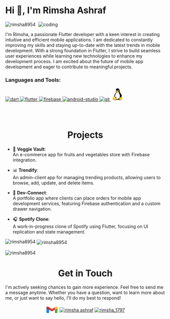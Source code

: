 <h1 align="left">Hi 👋, I'm Rimsha Ashraf</h1>
<img align="right" alt="coding" width="400" src="https://github.com/Rimsha8954/Image_data/blob/main/Rim.jpeg">

<p align="left"> <img src="https://komarev.com/ghpvc/?username=rimsha8954&label=Profile%20views&color=0e75b6&style=flat" alt="rimsha8954" /> </p>

I'm Rimsha, a passionate Flutter developer with a keen interest in creating intuitive and efficient mobile applications. I am dedicated to constantly improving my skills and staying up-to-date with the latest trends in mobile development. With a strong foundation in Flutter, I strive to build seamless user experiences while learning new technologies to enhance my development process. I am excited about the future of mobile app development and eager to contribute to meaningful projects.

<h3 align="left">Languages and Tools:</h3>
<p align="left"> 
<a href="https://dart.dev" target="_blank" rel="noreferrer"> <img src="https://www.vectorlogo.zone/logos/dartlang/dartlang-icon.svg" alt="dart" width="40" height="40"/> </a> 
<a href="https://flutter.dev" target="_blank" rel="noreferrer"> <img src="https://www.vectorlogo.zone/logos/flutterio/flutterio-icon.svg" alt="flutter" width="40" height="40"/> </a>
<a href="https://firebase.google.com/" target="_blank" rel="noreferrer"> <img src="https://www.vectorlogo.zone/logos/firebase/firebase-icon.svg" alt="firebase" width="40" height="40"/> </a>
<a href="https://developer.android.com/studio" target="_blank" rel="noreferrer"> <img src="https://uxwing.com/wp-content/themes/uxwing/download/brands-and-social-media/android-studio-icon.png" alt="android-studio" width="40" height="40"/> </a>
<a href="https://git-scm.com/" target="_blank" rel="noreferrer"> <img src="https://www.vectorlogo.zone/logos/git-scm/git-scm-icon.svg" alt="git" width="40" height="40"/> </a> 
<a href="https://www.linux.org/" target="_blank" rel="noreferrer"> <img src="https://raw.githubusercontent.com/devicons/devicon/master/icons/linux/linux-original.svg" alt="linux" width="40" height="40"/> </a> 
</p><br><br>


<h1 align="center">Projects</h1>

- 🚀 **Veggie Vault**:  
  An e-commerce app for fruits and vegetables store with Firebase integration.  

- 📊 **Trendify**:  
  An admin-client app for managing trending products, allowing users to browse, add, update, and delete items.  

- 💼 **Dev-Connect**:  
  A portfolio app where clients can place orders for mobile app development services, featuring Firebase authentication and a custom drawer navigation.  

- 🎧 **Spotify Clone**:  
  A work-in-progress clone of Spotify using Flutter, focusing on UI replication and state management.

<p><img align="left" src="https://github-readme-stats.vercel.app/api/top-langs?username=rimsha8954&show_icons=true&locale=en&layout=compact" alt="rimsha8954" /></p>

<p>&nbsp;<img align="center" src="https://github-readme-stats.vercel.app/api?username=rimsha8954&show_icons=true&locale=en" alt="rimsha8954" /></p>

<p><img align="center" src="https://github-readme-streak-stats.herokuapp.com/?user=rimsha8954&" alt="rimsha8954" /></p>

<h1 align="center">Get in Touch</h1>

I'm actively seeking chances to gain more experience. Feel free to send me a message anytime. Whether you have a question, want to learn more about me, or just want to say hello, I'll do my best to respond!

<p align="center">
<a href="mailto:rimshaashraf@gmail.com" target="blank"><img align="center" src="https://raw.githubusercontent.com/rahuldkjain/github-profile-readme-generator/master/src/images/icons/Social/gmail.svg" alt="Rimsha Ashraf" height="30" width="40" /></a>
<a href="https://www.linkedin.com/in/rimshaashrafcoding/" target="blank"><img align="center" src="https://raw.githubusercontent.com/rahuldkjain/github-profile-readme-generator/master/src/images/icons/Social/linked-in-alt.svg" alt="rimsha ashraf" height="30" width="40" /></a>
<a href="https://instagram.com/rimi_1797?utm_source=qr&igsh=NTRsbmpxOWk4emR5" target="blank"><img align="center" src="https://raw.githubusercontent.com/rahuldkjain/github-profile-readme-generator/master/src/images/icons/Social/instagram.svg" alt="rimsha_1797" height="30" width="40" /></a>
</p>
